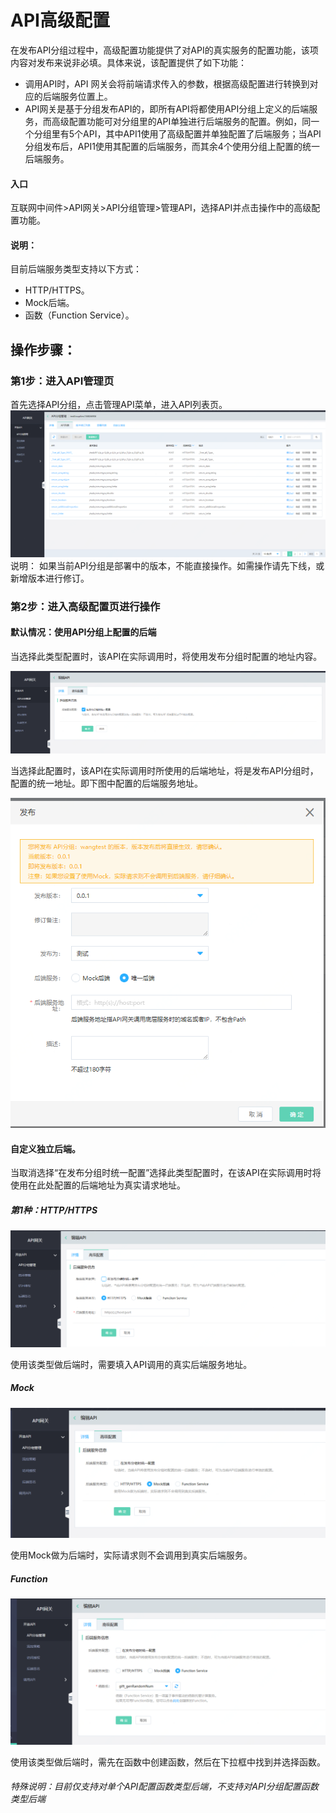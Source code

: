 # API高级配置

在发布API分组过程中，高级配置功能提供了对API的真实服务的配置功能，该项内容对发布来说非必填。具体来说，该配置提供了如下功能：
- 调用API时，API 网关会将前端请求传入的参数，根据高级配置进行转换到对应的后端服务位置上。
- API网关是基于分组发布API的，即所有API将都使用API分组上定义的后端服务，而高级配置功能可对分组里的API单独进行后端服务的配置。例如，同一个分组里有5个API，其中API1使用了高级配置并单独配置了后端服务；当API分组发布后，API1使用其配置的后端服务，而其余4个使用分组上配置的统一后端服务。



#### 入口
互联网中间件>API网关>API分组管理>管理API，选择API并点击操作中的高级配置功能。

####   说明：
目前后端服务类型支持以下方式：
- HTTP/HTTPS。
- Mock后端。
- 函数（Function Service）。

##  操作步骤：
###  第1步：进入API管理页
首先选择API分组，点击管理API菜单，进入API列表页。
 ![API列表](../../../../../image/Internet-Middleware/API-Gateway/apigroup-apilist.png)
说明：
如果当前API分组是部署中的版本，不能直接操作。如需操作请先下线，或新增版本进行修订。

###  第2步：进入高级配置页进行操作
####   默认情况：使用API分组上配置的后端
当选择此类型配置时，该API在实际调用时，将使用发布分组时配置的地址内容。

 ![API列表](../../../../../image/Internet-Middleware/API-Gateway/apigroup-apilist-gjpz-mr.png)
 
 
当选择此配置时，该API在实际调用时所使用的后端地址，将是发布API分组时，配置的统一地址。即下图中配置的后端服务地址。

![发布](../../../../../image/Internet-Middleware/API-Gateway/apigroup-fb.png)



####   自定义独立后端。
当取消选择“在发布分组时统一配置”选择此类型配置时，在该API在实际调用时将使用在此处配置的后端地址为真实请求地址。

##### 第1种：HTTP/HTTPS

 ![API列表](../../../../../image/Internet-Middleware/API-Gateway/apigroup-apilist-gjpz-http.png)
 
 使用该类型做后端时，需要填入API调用的真实后端服务地址。
 

##### Mock

 ![API列表](../../../../../image/Internet-Middleware/API-Gateway/apigroup-apilist-gjpz-mock.png)
 
使用Mock做为后端时，实际请求则不会调用到真实后端服务。

##### Function

 ![API列表](../../../../../image/Internet-Middleware/API-Gateway/apigroup-apilist-gjpz-fun.png)
 
使用该类型做后端时，需先在函数中创建函数，然后在下拉框中找到并选择函数。
######  特殊说明：目前仅支持对单个API配置函数类型后端，不支持对API分组配置函数类型后端
